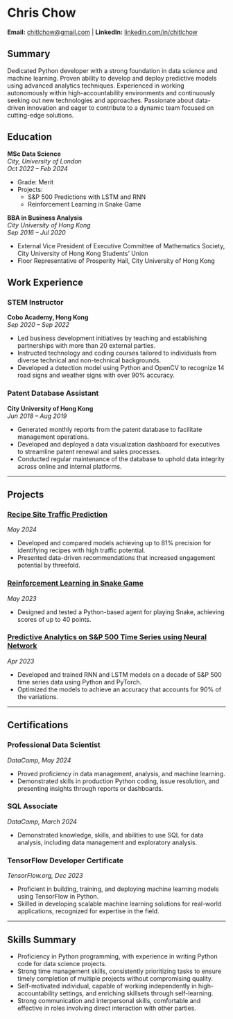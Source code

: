 # Chris Chow

**Email:** [chitlchow@gmail.com](mailto:chitlchow@gmail.com) | **LinkedIn:** [linkedin.com/in/chitlchow](https://www.linkedin.com/in/chitlchow/)


## Summary
Dedicated Python developer with a strong foundation in data science and machine learning. Proven ability to develop and deploy predictive models using advanced analytics techniques. Experienced in working autonomously within high-accountability environments and continuously seeking out new technologies and approaches. Passionate about data-driven innovation and eager to contribute to a dynamic team focused on cutting-edge solutions.


## Education
**MSc Data Science**  
*City, University of London*  
*Oct 2022 – Feb 2024*  
- Grade: Merit  
- Projects:
    - S&P 500 Predictions with LSTM and RNN
    - Reinforcement Learning in Snake Game

**BBA in Business Analysis**  
*City University of Hong Kong*  
*Sep 2016 – Jul 2020*    
- External Vice President of Executive Committee of Mathematics Society, City University of Hong Kong Students’ Union  
- Floor Representative of Prosperity Hall, City University of Hong Kong  

## Work Experience
### STEM Instructor  
**Cobo Academy, Hong Kong**  
*Sep 2020 – Sep 2022*  
- Led business development initiatives by teaching and establishing partnerships with more than 20 external parties.  
- Instructed technology and coding courses tailored to individuals from diverse technical and non-technical backgrounds.  
- Developed a detection model using Python and OpenCV to recognize 14 road signs and weather signs with over 90% accuracy.

### Patent Database Assistant  
**City University of Hong Kong**  
*Jun 2018 – Aug 2019*  
- Generated monthly reports from the patent database to facilitate management operations.  
- Developed and deployed a data visualization dashboard for executives to streamline patent renewal and sales processes.  
- Conducted regular maintenance of the database to uphold data integrity across online and internal platforms.  

---

## Projects
### [Recipe Site Traffic Prediction]()  
*May 2024*  
- Developed and compared models achieving up to 81% precision for identifying recipes with high traffic potential.  
- Presented data-driven recommendations that increased engagement potential by threefold.

### [Reinforcement Learning in Snake Game]()  
*May 2023*  
- Designed and tested a Python-based agent for playing Snake, achieving scores of up to 40 points.

### [Predictive Analytics on S&P 500 Time Series using Neural Network]()
*Apr 2023*  
- Developed and trained RNN and LSTM models on a decade of S&P 500 time series data using Python and PyTorch.  
- Optimized the models to achieve an accuracy that accounts for 90% of the variations.

---

## Certifications
### Professional Data Scientist  
*DataCamp, May 2024*  
- Proved proficiency in data management, analysis, and machine learning.  
- Demonstrated skills in production Python coding, issue resolution, and presenting insights through reports or dashboards.  

### SQL Associate  
*DataCamp, March 2024*  
- Demonstrated knowledge, skills, and abilities to use SQL for data analysis, including data management and exploratory analysis.  

### TensorFlow Developer Certificate  
*TensorFlow.org, Dec 2023*  
- Proficient in building, training, and deploying machine learning models using TensorFlow in Python.  
- Skilled in developing scalable machine learning solutions for real-world applications, recognized for expertise in the field.

---

## Skills Summary
- Proficiency in Python programming, with experience in writing Python code for data science projects.  
- Strong time management skills, consistently prioritizing tasks to ensure timely completion of multiple projects without compromising quality.  
- Self-motivated individual, capable of working independently in high-accountability settings, and enriching skillsets through self-learning.  
- Strong communication and interpersonal skills, comfortable and effective in roles involving direct interaction with other parties.

